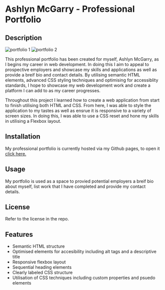 # Ashlyn McGarry - Professional Portfolio

## Description

![portfolio 1](https://github.com/ashlynmcgarry/professional-portfolio/assets/166701777/383433e6-9ed4-415c-af2e-9ed55d2e0130)
![portfolio 2](https://github.com/ashlynmcgarry/professional-portfolio/assets/166701777/7adb736c-f6fa-4232-829b-27eaffe8213b)

This professional portfolio has been created for myself, Ashlyn McGarry, as I begins my career in web development. In doing this I aim to appeal to prospective employers and showcase my skills and applications as well as provide a breif bio and contact details. By utilising semantic HTML elements, advanced CSS styling techniques and optimising for accessiblity standards, I hope to showcase my web development work and create a platform I can add to as my career progresses. 

Throughout this project I learned how to create a web application from start to finish utilising both HTML and CSS. From here, I was able to style the application to my tastes as well as ensrue it is responsive to a variety of screen sizes. In doing this, I was able to use a CSS reset and hone my skills in utilising a Flexbox layout.

## Installation

My professional portfolio is currently hosted via my Github pages, to open it [click here.](https://ashlynmcgarry.github.io/professional-portfolio/)

## Usage

My portfolio is used as a space to provied potential employers a breif bio about myself, list work that I have completed and provide my contact details.

## License

Refer to the license in the repo.

## Features

- Semantic HTML structure
- Optimised elements for accesibility including alt tags and a descriptive title
- Responsive flexbox layout
- Sequential heading elements
- Clearly labeled CSS structure
- Utilisation of CSS techniques including custom properties and psuedo elements
